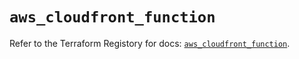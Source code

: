 # `aws_cloudfront_function`

Refer to the Terraform Registory for docs: [`aws_cloudfront_function`](https://registry.terraform.io/providers/hashicorp/aws/4.63.0/docs/resources/cloudfront_function).
